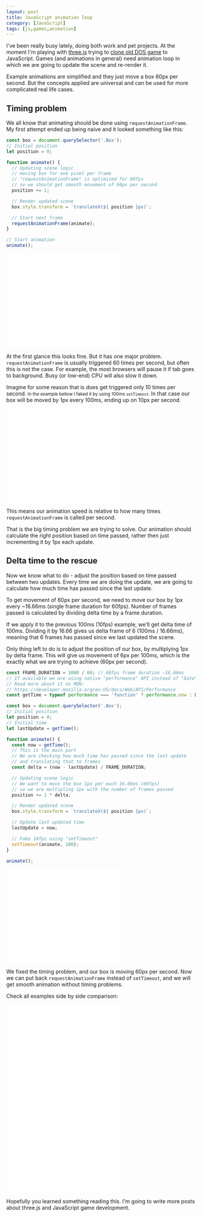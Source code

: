 ```yaml
---
layout: post
title: JavaScript animation loop
category: [JavaScript]
tags: [js,games,animation]
---
```


I've been really busy lately, doing both work and pet projects.
At the moment I'm playing with [three.js](https://threejs.org/) trying to
[clone old DOS game](https://codepen.io/stanko/full/jZROmX/) to JavaScript.
Games (and animations in general) need animation loop in which we are going to update the scene and re-render it.

Example animations are simplified and they just move a box 60px per second.
But the concepts applied are universal and can be used for more complicated real life cases.

<!--more-->

## Timing problem

We all know that animating should be done using `requestAnimationFrame`.
My first attempt ended up being naive and it looked something like this:

```js
const box = document.querySelector('.Box');
// Initial position
let position = 0;

function animate() {
  // Updating scene logic
  // moving box for one pixel per frame
  // "requestAnimationFrame" is optimized for 60fps
  // so we should get smooth movement of 60px per second
  position += 1;

  // Render updated scene
  box.style.transform = `translateX(${ position }px)`;

  // Start next frame
  requestAnimationFrame(animate);
}

// Start animation
animate();
```

<iframe
height='250px'
scrolling='no'
src='//codepen.io/stanko/embed/preview/GxjLmE/?height=250&theme-id=light&default-tab=result' frameborder='no'
allowtransparency='true'
allowfullscreen='true'>
See the Pen <a href='http://codepen.io/stanko/pen/GxjLmE/'>JavaScript animation loop - step 1</a> by Stanko (<a href='http://codepen.io/stanko'>@stanko</a>) on <a href='http://codepen.io'>CodePen</a>.
</iframe>

At the first glance this looks fine. But it has one major problem.
`requestAnimationFrame` is usually triggered 60 times per second, but often this is not the case.
For example, the most browsers will pause it if tab goes to background.
Busy (or low-end) CPU will also slow it down.

Imagine for some reason that is does get triggered only
<label class="SideNote-trigger">
10 times per second.
</label>
<small class="SideNote">
In the example bellow I faked it by using 100ms `setTimeout`.
</small>
In that case our box will be moved by 1px every 100ms, ending up on 10px per second.

<iframe
height='250px'
scrolling='no'
src='//codepen.io/stanko/embed/preview/ZxpZyZ/?height=250&theme-id=light&default-tab=result' frameborder='no'
allowtransparency='true'
allowfullscreen='true'>
See the Pen <a href='http://codepen.io/stanko/pen/ZxpZyZ/'>JavaScript animation loop - step 2</a> by Stanko (<a href='http://codepen.io/stanko'>@stanko</a>) on <a href='http://codepen.io'>CodePen</a>.
</iframe>

This means our animation speed is relative to how many times `requestAnimationFrame` is called per second.

That is the big timing problem we are trying to solve.
Our animation should calculate the right position based on time passed,
rather then just incrementing it by 1px each update.

## Delta time to the rescue

Now we know what to do - adjust the position based on time passed between two updates.
Every time we are doing the update, we are going to calculate how much time has passed
since the last update.

To get movement of 60px per second, we need to move our box by 1px every ~16.66ms
(single frame duration for 60fps).
Number of frames passed is calculated by dividing delta time by a frame duration.

If we apply it to the previous 100ms (10fps) example, we'll get delta time of 100ms.
Dividing it by 16.66 gives us delta frame of 6 (100ms / 16.66ms),
meaning that 6 frames has passed since we last updated the scene.

Only thing left to do is to adjust the position of our box,
by multiplying 1px by delta frame.
This will give us movement of 6px per 100ms,
which is the exactly what we are trying to achieve (60px per second).

```js
const FRAME_DURATION = 1000 / 60; // 60fps frame duration ~16.66ms
// If available we are using native "performance" API instead of "Date"
// Read more about it on MDN:
// https://developer.mozilla.org/en-US/docs/Web/API/Performance
const getTime = typeof performance === 'function' ? performance.now : Date.now;

const box = document.querySelector('.Box');
// Initial position
let position = 0;
// Initial time
let lastUpdate = getTime();

function animate() {
  const now = getTime();
  // This is the main part
  // We are checking how much time has passed since the last update
  // and translating that to frames
  const delta = (now - lastUpdate) / FRAME_DURATION;

  // Updating scene logic
  // We want to move the box 1px per each 16.66ms (60fps)
  // so we are multipling 1px with the number of frames passed
  position += 1 * delta;

  // Render updated scene
  box.style.transform = `translateX(${ position }px)`;

  // Update last updated time
  lastUpdate = now;

  // Fake 10fps using "setTimeout"
  setTimeout(animate, 100);
}

animate();
```

<iframe
height='250px'
scrolling='no'
src='//codepen.io/stanko/embed/preview/zWKXRY/?height=250&theme-id=light&default-tab=result' frameborder='no'
allowtransparency='true'
allowfullscreen='true'>
See the Pen <a href='http://codepen.io/stanko/pen/zWKXRY/'>JavaScript animation loop - step 3</a> by Stanko (<a href='http://codepen.io/stanko'>@stanko</a>) on <a href='http://codepen.io'>CodePen</a>.
</iframe>

We fixed the timing problem, and our box is moving 60px per second.
Now we can put back `requestAnimationFrame` instead of `setTimeout`,
and we will get smooth animation without timing problems.

Check all examples side by side comparison:

<iframe
height='500px'
scrolling='no'
src='//codepen.io/stanko/embed/preview/pLEYEw/?height=500&theme-id=light&default-tab=result' frameborder='no'
allowtransparency='true'
allowfullscreen='true'>
See the Pen <a href='http://codepen.io/stanko/pen/pLEYEw/'>JavaScript animation loop - step 4 (all examples combined)</a> by Stanko (<a href='http://codepen.io/stanko'>@stanko</a>) on <a href='http://codepen.io'>CodePen</a>.
</iframe>

Hopefully you learned something reading this.
I'm going to write more posts about three.js and JavaScript game development.
